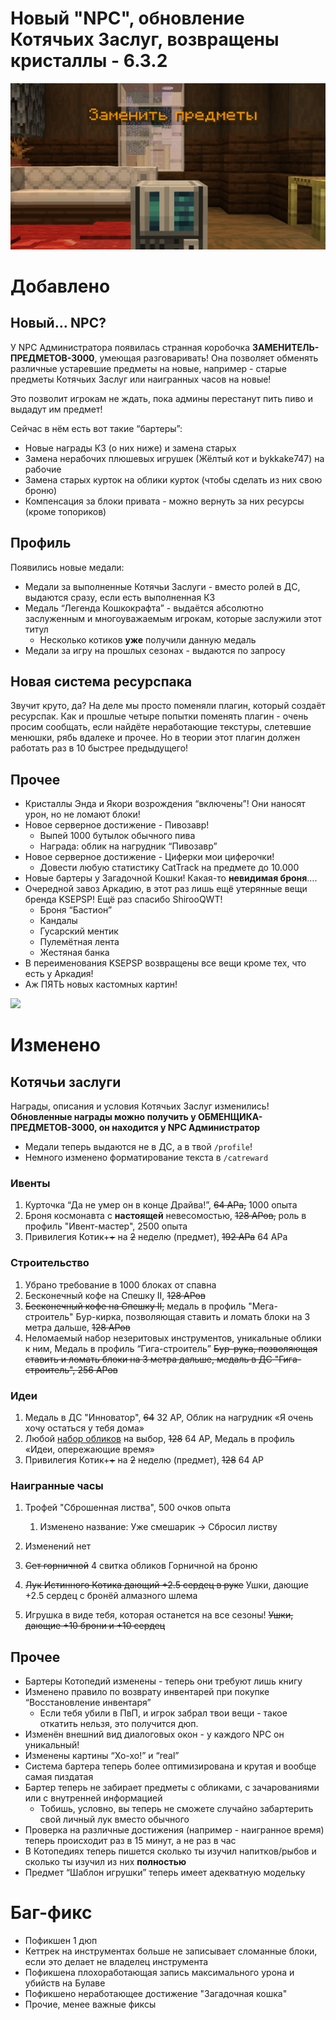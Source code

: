 # Новый "NPC", обновление Котячьих Заслуг, возвращены кристаллы - 6.3.2

![Превью](/assets/updates/6_3_2/preview.png)

# Добавлено

## Новый… NPC?

У NPC Администратора появилась странная коробочка **ЗАМЕНИТЕЛЬ-ПРЕДМЕТОВ-3000**, умеющая разговаривать! Она позволяет обменять различные устаревшие предметы на новые, например - старые предметы Котячьих Заслуг или наигранных часов на новые!

Это позволит игрокам не ждать, пока админы перестанут пить пиво и выдадут им предмет!

Сейчас в нём есть вот такие “бартеры”:

- Новые награды КЗ (о них ниже) и замена старых
- Замена нерабочих плюшевых игрушек (Жёлтый кот и bykkake747) на рабочие
- Замена старых курток на облики курток (чтобы сделать из них свою броню)
- Компенсация за блоки привата - можно вернуть за них ресурсы (кроме топориков)

## Профиль

Появились новые медали:

- Медали за выполненные Котячьи Заслуги - вместо ролей в ДС, выдаются сразу, если есть выполненная КЗ
- Медаль “Легенда Кошкокрафта” - выдаётся абсолютно заслуженным и многоуважаемым игрокам, которые заслужили этот титул
    - Несколько котиков **уже** получили данную медаль
- Медали за игру на прошлых сезонах - выдаются по запросу

## **Новая система ресурспака**

Звучит круто, да? На деле мы просто поменяли плагин, который создаёт ресурспак. Как и прошлые четыре попытки поменять плагин - очень просим сообщать, если найдёте неработающие текстуры, слетевшие менюшки, рябь вдалеке и прочее. Но в теории этот плагин должен работать раз в 10 быстрее предыдущего!

## Прочее

- Кристаллы Энда и Якори возрождения “включены”! Они наносят урон, но не ломают блоки!
- Новое серверное достижение - Пивозавр!
    - Выпей 1000 бутылок обычного пива
    - Награда: облик на нагрудник “Пивозавр”
- Новое серверное достижение - Циферки мои циферочки!
    - Довести любую статистику CatTrack на предмете до 10.000
- Новые бартеры у Загадочной Кошки! Какая-то **невидимая броня**….
- Очередной завоз Аркадию, в этот раз лишь ещё утерянные вещи бренда KSEPSP! Ещё раз спасибо ShirooQWT!
    - Броня “Бастион”
    - Кандалы
    - Гусарский ментик
    - Пулемётная лента
    - Жестяная банка
- В переименования KSEPSP возвращены все вещи кроме тех, что есть у Аркадия!
- Аж ПЯТЬ новых кастомных картин!
<Image src="/assets/updates/6_3_2/paintings.png" preview />

# Изменено

## Котячьи заслуги

Награды, описания и условия Котячьих Заслуг изменились! **Обновленные награды можно получить у ОБМЕНЩИКА-ПРЕДМЕТОВ-3000, он находится у NPC Администратор**

- Медали теперь выдаются не в ДС, а в твой `/profile`!
- Немного изменено форматирование текста в `/catreward`

### Ивенты

1. Курточка “Да не умер он в конце Драйва!”, ~~64 АРа,~~ 1000 опыта
2. Броня космонавта с **настоящей** невесомостью, ~~128 АРов,~~ роль в профиль "Ивент-мастер", 2500 опыта
3. Привилегия Котик+~~+~~ на ~~2~~ неделю (предмет), ~~192 АРа~~ 64 АРа

### Строительство

1. Убрано требование в 1000 блоках от спавна
2. Бесконечный кофе на Спешку II, ~~128 АРов~~
3. ~~Бесконечный кофе на Спешку II,~~ медаль в профиль "Мега-строитель" Бур-кирка, позволяющая ставить и ломать блоки на 3 метра дальше, ~~128 АРов~~
4. Неломаемый набор незеритовых инструментов, уникальные облики к ним, Медаль в профиль “Гига-строитель” ~~Бур-рука, позволяющая ставить и ломать блоки на 3 метра дальше, медаль в ДС "Гига-строитель", 256 АРов~~

### Идеи

1. Медаль в ДС "Инноватор", ~~64~~ 32 АР, Облик на нагрудник «Я очень хочу остаться у тебя дома»
2. Любой [набор обликов](https://wiki.catcraftmc.ru/info/donate) на выбор, ~~128~~ 64 АР, Медаль в профиль «Идеи, опережающие время»
3. Привилегия Котик+~~+~~ на ~~2~~ неделю (предмет), ~~128~~ 64 АР

### Наигранные часы

1. Трофей "Сброшенная листва", 500 очков опыта
    1. Изменено название: Уже смешарик → Сбросил листву

100. Изменений нет

300. ~~Сет горничной~~ 4 свитка обликов Горничной на броню

 500. ~~Лук Истинного Котика дающий +2.5 сердец в руке~~ Ушки, дающие +2.5 сердец с бронёй алмазного шлема

1. Игрушка в виде тебя, которая останется на все сезоны! ~~Ушки, дающие +10 брони и +10 сердец~~

## Прочее

- Бартеры Котопедий изменены - теперь они требуют лишь книгу
- Изменено правило по возврату инвентарей при покупке “Восстановление инвентаря”
    - Если тебя убили в ПвП, и игрок забрал твои вещи - такое откатить нельзя, это получится дюп.
- Изменён внешний вид диалоговых окон - у каждого NPC он уникальный!
- Изменены картины “Хо-хо!” и “real”
- Система бартера теперь более оптимизирована и крутая и вообще самая пиздатая
- Бартер теперь не забирает предметы с обликами, с зачарованиями или с внутренней информацией
    - Тобишь, условно, вы теперь не сможете случайно забартерить свой личный лук вместо обычного
- Проверка на различные достижения (например - наигранное время) теперь происходит раз в 15 минут, а не раз в час
- В Котопедиях теперь пишется сколько ты изучил напитков/рыбов и сколько ты изучил из них **полностью**
- Предмет “Шаблон игрушки” теперь имеет адекватную модельку

# Баг-фикс

- Пофикшен 1 дюп
- Кеттрек на инструментах больше не записывает сломанные блоки, если это делает не владелец инструмента
- Пофикшена плохоработающая запись максимального урона и убийств на Булаве
- Пофикшено неработающее достижение "Загадочная кошка"
- Прочие, менее важные фиксы